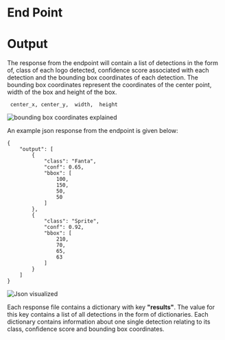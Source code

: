 # End Point
# Output
The response from the endpoint will contain a list of detections in the form of, class of each logo detected, confidence score associated with each detection and the bounding box coordinates of each detection. The bounding box coordinates represent the coordinates of the center point, width of the box and height of the box.

`
center_x,
center_y, 
width, 
height`

![bounding box coordinates explained](https://libhub-readme.s3.us-west-2.amazonaws.com/vision/object-detection.png)

An example json response from the endpoint is given below:
```
{
    "output": [
        {
            "class": "Fanta",
            "conf": 0.65,
            "bbox": [
                100,
                150,
                50,
                50
            ]
        },
        {
            "class": "Sprite",
            "conf": 0.92,
            "bbox": [
                210,
                70,
                65,
                63
            ]
        }
    ]
}
```
![Json visualized](https://libhub-readme.s3.us-west-2.amazonaws.com/vision/object-detection-json.png)

Each response file contains a dictionary with key **"results"**.
The value for this key contains a list of all detections in the form of dictionaries. Each dictionary contains information about one single detection relating to its class, confidence score and bounding box coordinates.